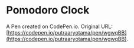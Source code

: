 # Pomodoro Clock

A Pen created on CodePen.io. Original URL: [https://codepen.io/putraaryotama/pen/wgwqBB](https://codepen.io/putraaryotama/pen/wgwqBB).


